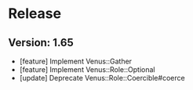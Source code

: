 # Release

## Version: 1.65

- [feature] Implement Venus::Gather
- [feature] Implement Venus::Role::Optional
- [update] Deprecate Venus::Role::Coercible#coerce


